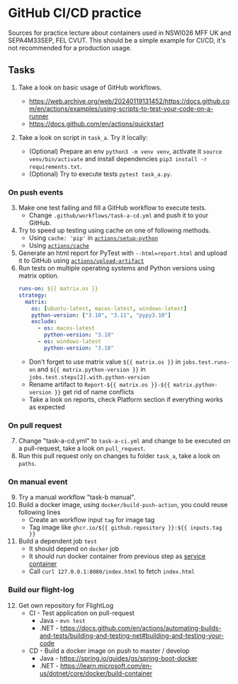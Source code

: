 # GitHub CI/CD practice

Sources for practice lecture about containers used in NSWI026 MFF UK and SEPA4M33SEP, FEL CVUT. This should be a simple example for CI/CD, it's not recommended for a production usage.

## Tasks

1. Take a look on basic usage of GitHub workflows.
    - https://web.archive.org/web/20240119131452/https://docs.github.com/en/actions/examples/using-scripts-to-test-your-code-on-a-runner
    - https://docs.github.com/en/actions/quickstart

2. Take a look on script in `task_a`. Try it locally:
    - (Optional) Prepare an env `python3 -m venv venv`, activate it `source venv/bin/activate` and install dependencies `pip3 install -r requirements.txt`.
    - (Optional) Try to execute tests `pytest task_a.py`.

### On push events

3. Make one test failing and fill a GitHub workflow to execute tests.
    - Change `.github/workflows/task-a-cd.yml` and push it to your GitHub.
4. Try to speed up testing using cache on one of following methods.
    - Using `cache: 'pip'` in [`actions/setup-python`](https://github.com/actions/setup-python?tab=readme-ov-file#caching-packages-dependencies)
    - Using [`actions/cache`](https://github.com/actions/cache)
5. Generate an html report for PyTest with `--html=report.html` and upload it to GitHub using [`actions/upload-artifact`](https://github.com/actions/upload-artifact)
6. Run tests on multiple operating systems and Python versions using matrix option.
    ```yml
    runs-on: ${{ matrix.os }}
    strategy:
      matrix:
        os: [ubuntu-latest, macos-latest, windows-latest]
        python-version: ["3.10", "3.11", "pypy3.10"]
        exclude:
          - os: macos-latest
            python-version: "3.10"
          - os: windows-latest
            python-version: "3.10"
    ```
    - Don't forget to use matrix value `${{ matrix.os }}` in `jobs.test.runs-on` and `${{ matrix.python-version }}` in `jobs.test.steps[2].with.python-version`
    - Rename artifact to `Report-${{ matrix.os }}-${{ matrix.python-version }}` get rid of name conflicts
    - Take a look on reports, check Platform section if everything works as expected

### On pull request

7. Change "task-a-cd.yml" to `task-a-ci.yml` and change to be executed on a pull-request, take a look on `pull_request`.
8. Run this pull request only on changes tu folder `task_a`, take a look on `paths`.

### On manual event

9. Try a manual workflow "task-b manual".
10. Build a docker image, using `docker/build-push-action`, you could reuse following lines
      - Create an workflow input `tag` for image tag
      - Tag image like `ghcr.io/${{ github.repository }}:${{ inputs.tag }}`
11. Build a dependent job `test`
      - It should depend on `docker` job
      - It should run docker container from previous step as [service container](https://docs.github.com/en/actions/using-containerized-services/about-service-containers)
      - Call `curl 127.0.0.1:8080/index.html` to fetch `index.html`

### Build our flight-log

12. Get own repository for FlightLog 
      - CI - Test application on pull-request
        - Java - `mvn test`
        - .NET - https://docs.github.com/en/actions/automating-builds-and-tests/building-and-testing-net#building-and-testing-your-code
      - CD - Build a docker image on push to master / develop 
        - Java - https://spring.io/guides/gs/spring-boot-docker
        - .NET - https://learn.microsoft.com/en-us/dotnet/core/docker/build-container
